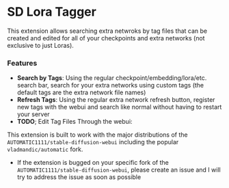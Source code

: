 # SD Lora Tagger

This extension allows searching extra netwroks by tag files that can be created and edited for all of your checkpoints and extra networks (not exclusive to just Loras).

### Features
 - __Search by Tags__:  Using the regular checkpoint/embedding/lora/etc. search bar, search for your extra networks using custom tags (the default tags are the extra network file names)
 - __Refresh Tags__:  Using the regular extra network refresh button, register new tags with the webui and search like normal without having to restart your server
 - __TODO__; Edit Tag Files Through the webui:

This extension is built to work with the major distributions of the `AUTOMATIC1111/stable-diffusion-webui` including the popular `vladmandic/automatic` fork.
 - If the extension is bugged on your specific fork of the `AUTOMATIC1111/stable-diffusion-webui`, please create an issue and I will try to address the issue as soon as possible
